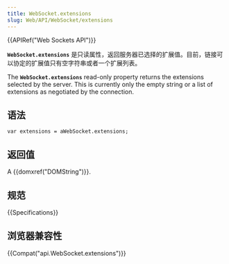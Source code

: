 ```yaml
---
title: WebSocket.extensions
slug: Web/API/WebSocket/extensions
---
```

{{APIRef("Web Sockets API")}}

**`WebSocket.extensions`** 是只读属性，返回服务器已选择的扩展值。目前，链接可以协定的扩展值只有空字符串或者一个扩展列表。

The **`WebSocket.extensions`** read-only property returns the extensions selected by the server. This is currently only the empty string or a list of extensions as negotiated by the connection.

## 语法

```plain
var extensions = aWebSocket.extensions;
```

## 返回值

A {{domxref("DOMString")}}.

## 规范

{{Specifications}}

## 浏览器兼容性

{{Compat("api.WebSocket.extensions")}}
